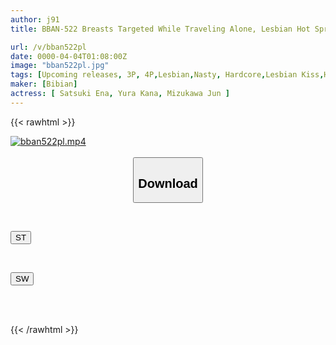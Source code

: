 ```yaml
---
author: j91
title: BBAN-522 Breasts Targeted While Traveling Alone, Lesbian Hot Springs Trip Jun Mizukawa Kana Yura Ena Satsuki

url: /v/bban522pl
date: 0000-04-04T01:08:00Z
image: "bban522pl.jpg"
tags: [Upcoming releases, 3P, 4P,Lesbian,Nasty, Hardcore,Lesbian Kiss,Hot Spring	]
maker: [Bibian]
actress: [ Satsuki Ena, Yura Kana, Mizukawa Jun ]
---
```



{{< rawhtml >}}

<div class="video" data-videoid="pending_link.html">
    <a href="javascript:;">
        <img src="/v/bban522pl/bban522pl.jpg" width="WIDTH" height="HEIGHT" alt="bban522pl.mp4" loading="lazy">
    </a>
</div>

<script type="text/javascript" src="https://j91.asia/asset/on-demand-pend.js"></script>

<br>
  <link rel="stylesheet" href="https://j91.asia/asset/bs5.css">
  
  <center>
  <button class="btn btn-primary" type="button" data-bs-toggle="collapse" data-bs-target=".multi-collapse" aria-expanded="false" aria-controls="multiCollapseExample1 multiCollapseExample2"><h2>Download</h2></button></center>
</p>
<div class="row">
  <div class="col">
    <div class="collapse multi-collapse" id="multiCollapseExample1">
      <div class="card card-body">
	      	      <br>
<div class="buttons">  
<p><a href="https://j91.asia/pending_link.html" target="_blank"><button class="btn-hover color-3"><i class="fa fa-download"></i> ST</button></a></p></div>
    </div>
  </div>
</div>
  <div class="col">
    <div class="collapse multi-collapse" id="multiCollapseExample2">
      <div class="card card-body">
	      <br>
<div class="buttons">
<p><a href="https://j91.asia/pending_link.html" target="_blank"><button class="btn-hover color-2"><i class="fa fa-download"></i> SW</button></a></p></div>
<br><br>
      </div>
    </div>
  </div>
</div>

{{< /rawhtml >}}